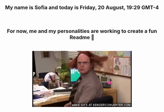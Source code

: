 


<div align="center">
<h3 >My name is Sofia and today is Friday, 20 August, 19:29 GMT-4</h3><br>
<h3 >For now, me and my personalities are working to create a fun Readme 👋
</h3><br>
<img src='img/dwight.gif' alt='working...'/>
</div>
